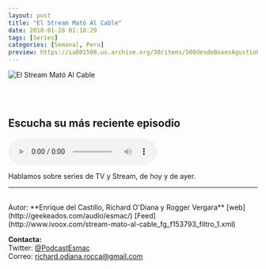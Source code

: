 ```yaml
---
layout: post
title: "El Stream Mató Al Cable"
date: 2018-01-28 01:18:29
tags: [Series]
categories: [Semanal, Peru]
preview: https://ia801508.us.archive.org/30/items/500desdeBoxesAgustinPalmeiro/STREAM300%20-%20Richard%20Andr%c3%a9%20O%27Diana%20Rocca.jpg
---
```


![El Stream Mató Al Cable](https://ia801508.us.archive.org/30/items/500desdeBoxesAgustinPalmeiro/STREAM500%20-%20Richard%20Andr%c3%a9%20O%27Diana%20Rocca.jpg)

<br/>
<br/>

## Escucha su más reciente episodio

<!--reproductor-feed=http://www.ivoox.com/stream-mato-al-cable_fg_f153793_filtro_1.xml-->
<!--reproductor-start-->
<audio id="audio" preload="auto" controls="" src="http://www.ivoox.com/stream-mato-al-cable-n-166_mf_27636457_feed_1.mp3"></audio>
<!--reproductor-end-->

Hablamos sobre series de TV y Stream, de hoy y de ayer.  

_ _ _
<br>
Autor: **Enrique del Castillo, Richard O'Diana y Rogger Vergara**  
[web](http://geekeados.com/audio/esmac/)  
[Feed](http://www.ivoox.com/stream-mato-al-cable_fg_f153793_filtro_1.xml)  


**Contacta:**  
Twitter: [@PodcastEsmac](https://twitter.com/PodcastEsmac)  
Correo: [richard.odiana.rocca@gmail.com](mailto:richard.odiana.rocca@gmail.com)  
